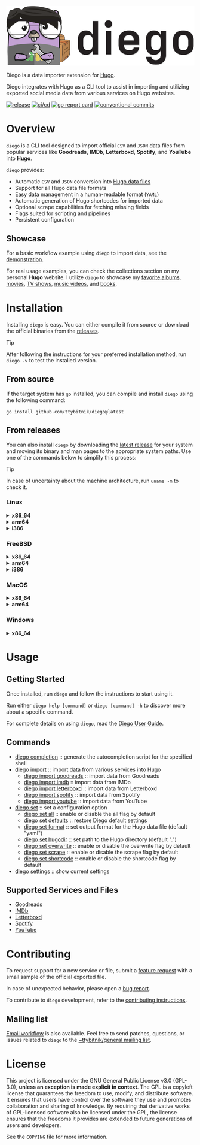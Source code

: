 ![diego](assets/diego_header.png)

Diego is a data importer extension for [Hugo](https://gohugo.io/).

Diego integrates with Hugo as a CLI tool to assist in importing and utilizing exported social media data from various services on Hugo websites.

[![release](https://img.shields.io/github/v/release/ttybitnik/diego)](https://github.com/ttybitnik/diego/releases/latest)
[![ci/cd](https://github.com/ttybitnik/diego/actions/workflows/cicd.yaml/badge.svg)](https://github.com/ttybitnik/diego/actions/workflows/cicd.yaml)
[![go report card](https://goreportcard.com/badge/github.com/ttybitnik/diego)](https://goreportcard.com/report/github.com/ttybitnik/diego)
[![conventional commits](https://img.shields.io/badge/conventional%20commits-1.0.0-%23FE5196?logo=conventionalcommits&logoColor=white)](https://conventionalcommits.org)
<!-- [!["buy me a coffee"](https://img.shields.io/badge/buy_me_a_coffee-ttybitnik-FFDD00?logo=buymeacoffee&labelColor=gray&logoColor=FFFFFF)](https://buymeacoffee.com/ttybitnik) -->

# Overview

`diego` is a CLI tool designed to import official `CSV` and `JSON` data files from popular services like **Goodreads**, **IMDb**, **Letterboxd**, **Spotify**, and **YouTube** into **Hugo**.

`diego` provides:
- Automatic `CSV` and `JSON` conversion into [Hugo data files](https://gohugo.io/templates/data-templates/)
- Support for all Hugo data file formats
- Easy data management in a human-readable format (`YAML`)
- Automatic generation of Hugo shortcodes for imported data
- Optional scrape capabilities for fetching missing fields
- Flags suited for scripting and pipelines
- Persistent configuration

## Showcase

For a basic workflow example using `diego` to import data, see the [demonstration](docs/demonstration.md).

For real usage examples, you can check the collections section on my personal **Hugo** website. I utilize `diego` to showcase my [favorite albums](https://eternodevir.com/dg/albums/), [movies](https://eternodevir.com/dg/movies/), [TV shows](https://eternodevir.com/dg/tv-shows/), [music videos](https://eternodevir.com/dg/music-videos/), and [books](https://eternodevir.com/dg/books/).

# Installation

Installing `diego` is easy. You can either compile it from source or download the official binaries from the [releases](https://github.com/ttybitnik/diego/releases).

> [!TIP]
> After following the instructions for your preferred installation method, run `diego -v` to test the installed version.

## From source

If the target system has `go` installed, you can compile and install `diego` using the following command:

```shell
go install github.com/ttybitnik/diego@latest
```

## From releases

You can also install `diego` by downloading the [latest release](https://github.com/ttybitnik/diego/releases/latest) for your system and moving its binary and man pages to the appropriate system paths. Use one of the commands below to simplify this process:

> [!TIP]
> In case of uncertainty about the machine architecture, run `uname -m` to check it.

### Linux

<details>
<summary><b>x86_64</b></summary>

```shell
curl -L https://github.com/ttybitnik/diego/releases/latest/download/diego_0.2.2_Linux_x86_64.tar.gz | tar -xzvf - -C /tmp/ && cp /tmp/diego ~/.local/bin/ && cp /tmp/man/*.1 ~/.local/share/man/man1/ # x-release-please-version
```

</details>
<details>
<summary><b>arm64</b></summary>

```shell
curl -L https://github.com/ttybitnik/diego/releases/latest/download/diego_0.2.2_Linux_arm64.tar.gz | tar -xzvf - -C /tmp/ && cp /tmp/diego ~/.local/bin/ && cp /tmp/man/*.1 ~/.local/share/man/man1/ # x-release-please-version
```

</details>
<details>
<summary><b>i386</b></summary>

```shell
curl -L https://github.com/ttybitnik/diego/releases/latest/download/diego_0.2.2_Linux_i386.tar.gz | tar -xzvf - -C /tmp/ && cp /tmp/diego ~/.local/bin/ && cp /tmp/man/*.1 ~/.local/share/man/man1/ # x-release-please-version
```

</details>

### FreeBSD

<details>
<summary><b>x86_64</b></summary>

```shell
curl -L https://github.com/ttybitnik/diego/releases/latest/download/diego_0.2.2_Freebsd_x86_64.tar.gz | tar -xzvf - -C /tmp/ && cp /tmp/diego ~/.local/bin/ && cp /tmp/man/*.1 ~/.local/share/man/man1/ # x-release-please-version
```

</details>
<details>
<summary><b>arm64</b></summary>

```shell
curl -L https://github.com/ttybitnik/diego/releases/latest/download/diego_0.2.2_Freebsd_arm64.tar.gz | tar -xzvf - -C /tmp/ && cp /tmp/diego ~/.local/bin/ && cp /tmp/man/*.1 ~/.local/share/man/man1/ # x-release-please-version
```

</details>
<details>
<summary><b>i386</b></summary>

```shell
curl -L https://github.com/ttybitnik/diego/releases/latest/download/diego_0.2.2_Freebsd_i386.tar.gz | tar -xzvf - -C /tmp/ && cp /tmp/diego ~/.local/bin/ && cp /tmp/man/*.1 ~/.local/share/man/man1/ # x-release-please-version
```

</details>

### MacOS

<details>
<summary><b>x86_64</b></summary>

```shell
curl -L https://github.com/ttybitnik/diego/releases/latest/download/diego_0.2.2_Darwin_x86_64.tar.gz | tar -xzvf - -C /tmp/ && cp /tmp/diego ~/.local/bin/ && cp /tmp/man/*.1 ~/.local/share/man/man1/ # x-release-please-version
```

</details>
<details>
<summary><b>arm64</b></summary>

```shell
curl -L https://github.com/ttybitnik/diego/releases/latest/download/diego_0.2.2_Darwin_arm64.tar.gz | tar -xzvf - -C /tmp/ && cp /tmp/diego ~/.local/bin/ && cp /tmp/man/*.1 ~/.local/share/man/man1/ # x-release-please-version
```

</details>

### Windows

<details>
<summary><b>x86_64</b></summary>

```powershell
Invoke-WebRequest -Uri "https://github.com/ttybitnik/diego/releases/latest/download/diego_0.2.2_Windows_x86_64.zip" -OutFile "$env:USERPROFILE\Downloads\diego_x86_64.zip" # x-release-please-version
```

</details>

# Usage

## Getting Started

Once installed, run `diego` and follow the instructions to start using it.

Run either `diego help [command]` or `diego [command] -h` to discover more about a specific command.

For complete details on using `diego`, read the [Diego User Guide](docs/user_guide.md).

## Commands

- [diego completion](docs/user_guide.md#diego-completion) :: generate the autocompletion script for the specified shell
- [diego import](docs/user_guide.md#diego-import) :: import data from various services into Hugo
  - [diego import goodreads](docs/user_guide.md#diego-import-goodreads) :: import data from Goodreads
  - [diego import imdb](docs/user_guide.md#diego-import-imdb) :: import data from IMDb
  - [diego import letterboxd](docs/user_guide.md#diego-import-letterboxd) :: import data from Letterboxd
  - [diego import spotify](docs/user_guide.md#diego-import-spotify) :: import data from Spotify
  - [diego import youtube](docs/user_guide.md#diego-import-youtube) :: import data from YouTube
- [diego set](docs/user_guide.md#diego-set) :: set a configuration option
  - [diego set all](docs/user_guide.md#diego-set-all) :: enable or disable the all flag by default
  - [diego set defaults](docs/user_guide.md#diego-set-defaults) :: restore Diego default settings
  - [diego set format](docs/user_guide.md#diego-set-format) :: set output format for the Hugo data file (default "yaml")
  - [diego set hugodir](docs/user_guide.md#diego-set-hugodir) :: set path to the Hugo directory (default ".")
  - [diego set overwrite](docs/user_guide.md#diego-set-overwrite) :: enable or disable the overwrite flag by default
  - [diego set scrape](docs/user_guide.md#diego-set-scrape) :: enable or disable the scrape flag by default
  - [diego set shortcode](docs/user_guide.md#diego-set-shortcode) :: enable or disable the shortcode flag by default
- [diego settings](docs/user_guide.md#diego-settings) :: show current settings

## Supported Services and Files

- [Goodreads](docs/user_guide.md#goodreads)
- [IMDb](docs/user_guide.md#imdb)
- [Letterboxd](docs/user_guide.md#letterboxd)
- [Spotify](docs/user_guide.md#spotify)
- [YouTube](docs/user_guide.md#youtube)

# Contributing

To request support for a new service or file, submit a [feature request](https://github.com/ttybitnik/diego/issues/new?assignees=&labels=enhancement&projects=&template=feature_request.md&title=) with a small sample of the official exported file.

In case of unexpected behavior, please open a [bug report](https://github.com/ttybitnik/diego/issues/new?assignees=&labels=bug&projects=&template=bug_report.md&title=).

To contribute to `diego` development, refer to the [contributing instructions](CONTRIBUTING.md).

## Mailing list

[Email workflow](https://git-send-email.io/) is also available. Feel free to send patches, questions, or issues related to `diego` to the [~ttybitnik/general mailing list](https://lists.sr.ht/~ttybitnik/general).

# License

This project is licensed under the GNU General Public License v3.0 (GPL-3.0), **unless an exception is made explicit in context**. The GPL is a copyleft license that guarantees the freedom to use, modify, and distribute software. It ensures that users have control over the software they use and promotes collaboration and sharing of knowledge. By requiring that derivative works of GPL-licensed software also be licensed under the GPL, the license ensures that the freedoms it provides are extended to future generations of users and developers.

See the `COPYING` file for more information.
